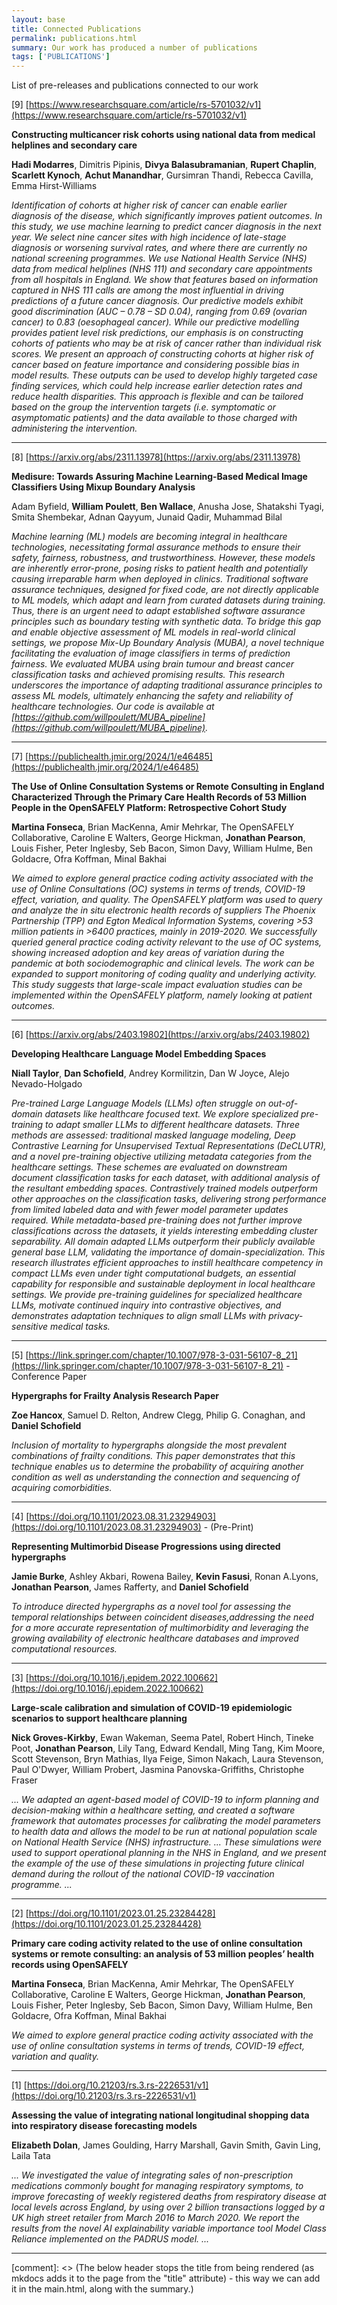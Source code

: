 ```yaml
---
layout: base
title: Connected Publications
permalink: publications.html
summary: Our work has produced a number of publications
tags: ['PUBLICATIONS']
---
```


List of pre-releases and publications connected to our work

[9] [https://www.researchsquare.com/article/rs-5701032/v1](https://www.researchsquare.com/article/rs-5701032/v1) 

**Constructing multicancer risk cohorts using national data from medical helplines and secondary care**

**Hadi Modarres**, Dimitris Pipinis, **Divya Balasubramanian**, **Rupert Chaplin**, **Scarlett Kynoch**, **Achut Manandhar**, Gursimran Thandi, Rebecca Cavilla, Emma Hirst-Williams

*Identification of cohorts at higher risk of cancer can enable earlier diagnosis of the disease, which significantly improves patient outcomes. In this study, we use machine learning to predict cancer diagnosis in the next year. We select nine cancer sites with high incidence of late-stage diagnosis or worsening survival rates, and where there are currently no national screening programmes. We use National Health Service (NHS) data from medical helplines (NHS 111) and secondary care appointments from all hospitals in England. We show that features based on information captured in NHS 111 calls are among the most influential in driving predictions of a future cancer diagnosis. Our predictive models exhibit good discrimination (AUC – 0.78 – SD 0.04), ranging from 0.69 (ovarian cancer) to 0.83 (oesophageal cancer). While our predictive modelling provides patient level risk predictions, our emphasis is on constructing cohorts of patients who may be at risk of cancer rather than individual risk scores. We present an approach of constructing cohorts at higher risk of cancer based on feature importance and considering possible bias in model results. These outputs can be used to develop highly targeted case finding services, which could help increase earlier detection rates and reduce health disparities. This approach is flexible and can be tailored based on the group the intervention targets (i.e. symptomatic or asymptomatic patients) and the data available to those charged with administering the intervention.*

---

[8] [https://arxiv.org/abs/2311.13978](https://arxiv.org/abs/2311.13978)

**Medisure: Towards Assuring Machine Learning-Based Medical Image Classifiers Using Mixup Boundary Analysis**

Adam Byfield, **William Poulett**, **Ben Wallace**, Anusha Jose, Shatakshi Tyagi, Smita Shembekar, Adnan Qayyum, Junaid Qadir, Muhammad Bilal

*Machine learning (ML) models are becoming integral in healthcare technologies, necessitating formal assurance methods to ensure their safety, fairness, robustness, and trustworthiness. However, these models are inherently error-prone, posing risks to patient health and potentially causing irreparable harm when deployed in clinics. Traditional software assurance techniques, designed for fixed code, are not directly applicable to ML models, which adapt and learn from curated datasets during training. Thus, there is an urgent need to adapt established software assurance principles such as boundary testing with synthetic data. To bridge this gap and enable objective assessment of ML models in real-world clinical settings, we propose Mix-Up Boundary Analysis (MUBA), a novel technique facilitating the evaluation of image classifiers in terms of prediction fairness. We evaluated MUBA using brain tumour and breast cancer classification tasks and achieved promising results. This research underscores the importance of adapting traditional assurance principles to assess ML models, ultimately enhancing the safety and reliability of healthcare technologies. Our code is available at [https://github.com/willpoulett/MUBA_pipeline](https://github.com/willpoulett/MUBA_pipeline).*

---

[7] [https://publichealth.jmir.org/2024/1/e46485](https://publichealth.jmir.org/2024/1/e46485)

**The Use of Online Consultation Systems or Remote Consulting in England Characterized Through the Primary Care Health Records of 53 Million People in the OpenSAFELY Platform: Retrospective Cohort Study**

**Martina Fonseca**, Brian MacKenna,  Amir Mehrkar, The OpenSAFELY Collaborative, Caroline E Walters, George Hickman,  **Jonathan Pearson**,  Louis Fisher,  Peter Inglesby,  Seb Bacon,  Simon Davy, William Hulme,  Ben Goldacre,  Ofra Koffman,  Minal Bakhai

*We aimed to explore general practice coding activity associated with the use of Online Consultations (OC) systems in terms of trends, COVID-19 effect, variation, and quality.  The OpenSAFELY platform was used to query and analyze the in situ electronic health records of suppliers The Phoenix Partnership (TPP) and Egton Medical Information Systems, covering >53 million patients in >6400 practices, mainly in 2019-2020.  We successfully queried general practice coding activity relevant to the use of OC systems, showing increased adoption and key areas of variation during the pandemic at both sociodemographic and clinical levels. The work can be expanded to support monitoring of coding quality and underlying activity. This study suggests that large-scale impact evaluation studies can be implemented within the OpenSAFELY platform, namely looking at patient outcomes.*

---

[6] [https://arxiv.org/abs/2403.19802](https://arxiv.org/abs/2403.19802)

**Developing Healthcare Language Model Embedding Spaces**

**Niall Taylor**, **Dan Schofield**, Andrey Kormilitzin, Dan W Joyce, Alejo Nevado-Holgado

*Pre-trained Large Language Models (LLMs) often struggle on out-of-domain datasets like healthcare focused text. We explore specialized pre-training to adapt smaller LLMs to different healthcare datasets. Three methods are assessed: traditional masked language modeling, Deep Contrastive Learning for Unsupervised Textual Representations (DeCLUTR), and a novel pre-training objective utilizing metadata categories from the healthcare settings. These schemes are evaluated on downstream document classification tasks for each dataset, with additional analysis of the resultant embedding spaces. Contrastively trained models outperform other approaches on the classification tasks, delivering strong performance from limited labeled data and with fewer model parameter updates required. While metadata-based pre-training does not further improve classifications across the datasets, it yields interesting embedding cluster separability. All domain adapted LLMs outperform their publicly available general base LLM, validating the importance of domain-specialization. This research illustrates efficient approaches to instill healthcare competency in compact LLMs even under tight computational budgets, an essential capability for responsible and sustainable deployment in local healthcare settings. We provide pre-training guidelines for specialized healthcare LLMs, motivate continued inquiry into contrastive objectives, and demonstrates adaptation techniques to align small LLMs with privacy-sensitive medical tasks.*

---

[5] [https://link.springer.com/chapter/10.1007/978-3-031-56107-8_21](https://link.springer.com/chapter/10.1007/978-3-031-56107-8_21) - Conference Paper

**Hypergraphs for Frailty Analysis Research Paper**

**Zoe Hancox**, Samuel D. Relton, Andrew Clegg, Philip G. Conaghan, and **Daniel Schofield**

*Inclusion of mortality to hypergraphs alongside the most prevalent combinations of frailty conditions.  This paper demonstrates that this technique enables us to determine the probability of acquiring another condition as well as understanding the connection and sequencing of acquiring comorbidities.*

---

[4] [https://doi.org/10.1101/2023.08.31.23294903](https://doi.org/10.1101/2023.08.31.23294903) - (Pre-Print)

**Representing Multimorbid Disease Progressions using directed hypergraphs**

**Jamie Burke**, Ashley Akbari, Rowena Bailey, **Kevin Fasusi**, Ronan A.Lyons, **Jonathan Pearson**, James Rafferty, and **Daniel Schofield**

*To introduce directed hypergraphs as a novel tool for assessing the temporal relationships between coincident diseases,addressing the need for a more accurate
representation of multimorbidity and leveraging the growing availability of electronic healthcare databases and improved computational resources.*

---

[3] [https://doi.org/10.1016/j.epidem.2022.100662](https://doi.org/10.1016/j.epidem.2022.100662)

**Large-scale calibration and simulation of COVID-19 epidemiologic scenarios to support healthcare planning**

**Nick Groves-Kirkby**, Ewan Wakeman, Seema Patel, Robert Hinch, Tineke Poot, **Jonathan Pearson**, Lily Tang, Edward Kendall, Ming Tang, Kim Moore, Scott Stevenson, Bryn Mathias, Ilya Feige, Simon Nakach, Laura Stevenson, Paul O'Dwyer, William Probert, Jasmina Panovska-Griffiths, Christophe Fraser

*... We adapted an agent-based model of COVID-19 to inform planning and decision-making within a healthcare setting, and created a software framework that automates processes for calibrating the model parameters to health data and allows the model to be run at national population scale on National Health Service (NHS) infrastructure. ... These simulations were used to support operational planning in the NHS in England, and we present the example of the use of these simulations in projecting future clinical demand during the rollout of the national COVID-19 vaccination programme. ...*

---

[2] [https://doi.org/10.1101/2023.01.25.23284428](https://doi.org/10.1101/2023.01.25.23284428)

**Primary care coding activity related to the use of online consultation systems or remote consulting: an analysis of 53 million peoples’ health records using OpenSAFELY**

**Martina Fonseca**, Brian MacKenna, Amir Mehrkar, The OpenSAFELY Collaborative, Caroline E Walters, George Hickman, **Jonathan Pearson**, Louis Fisher, Peter Inglesby, Seb Bacon, Simon Davy, William Hulme, Ben Goldacre, Ofra Koffman, Minal Bakhai

*We aimed to explore general practice coding activity associated with the use of online consultation systems in terms of trends, COVID-19 effect, variation and quality.*

---

[1] [https://doi.org/10.21203/rs.3.rs-2226531/v1](https://doi.org/10.21203/rs.3.rs-2226531/v1)

**Assessing the value of integrating national longitudinal shopping data into respiratory disease forecasting models**

**Elizabeth Dolan**, James Goulding, Harry Marshall, Gavin Smith, Gavin Ling, Laila Tata

*... We investigated the value of integrating sales of non-prescription medications commonly bought for managing respiratory symptoms, to improve forecasting of weekly registered deaths from respiratory disease at local levels across England, by using over 2 billion transactions logged by a UK high street retailer from March 2016 to March 2020. We report the results from the novel AI explainability variable importance tool Model Class Reliance implemented on the PADRUS model. ...*

---

[comment]: <> (The below header stops the title from being rendered (as mkdocs adds it to the page from the "title" attribute) - this way we can add it in the main.html, along with the summary.)
#

